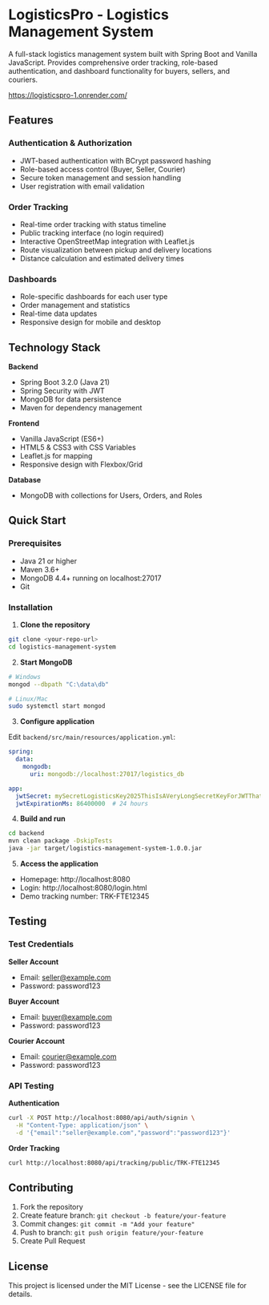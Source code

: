 # LogisticsPro - Logistics Management System

A full-stack logistics management system built with Spring Boot and Vanilla JavaScript. Provides comprehensive order tracking, role-based authentication, and dashboard functionality for buyers, sellers, and couriers.

https://logisticspro-1.onrender.com/

## Features

### Authentication & Authorization
- JWT-based authentication with BCrypt password hashing
- Role-based access control (Buyer, Seller, Courier)
- Secure token management and session handling
- User registration with email validation

### Order Tracking
- Real-time order tracking with status timeline
- Public tracking interface (no login required)
- Interactive OpenStreetMap integration with Leaflet.js
- Route visualization between pickup and delivery locations
- Distance calculation and estimated delivery times

### Dashboards
- Role-specific dashboards for each user type
- Order management and statistics
- Real-time data updates
- Responsive design for mobile and desktop

## Technology Stack

**Backend**
- Spring Boot 3.2.0 (Java 21)
- Spring Security with JWT
- MongoDB for data persistence
- Maven for dependency management

**Frontend**
- Vanilla JavaScript (ES6+)
- HTML5 & CSS3 with CSS Variables
- Leaflet.js for mapping
- Responsive design with Flexbox/Grid

**Database**
- MongoDB with collections for Users, Orders, and Roles


## Quick Start

### Prerequisites
- Java 21 or higher
- Maven 3.6+
- MongoDB 4.4+ running on localhost:27017
- Git

### Installation

1. **Clone the repository**
```bash
git clone <your-repo-url>
cd logistics-management-system
```

2. **Start MongoDB**
```bash
# Windows
mongod --dbpath "C:\data\db"

# Linux/Mac
sudo systemctl start mongod
```

3. **Configure application**

Edit `backend/src/main/resources/application.yml`:
```yaml
spring:
  data:
    mongodb:
      uri: mongodb://localhost:27017/logistics_db

app:
  jwtSecret: mySecretLogisticsKey2025ThisIsAVeryLongSecretKeyForJWTThatIs256BitsLongToEnsureSecurityAndCompliance
  jwtExpirationMs: 86400000  # 24 hours
```

4. **Build and run**
```bash
cd backend
mvn clean package -DskipTests
java -jar target/logistics-management-system-1.0.0.jar
```

5. **Access the application**
- Homepage: http://localhost:8080
- Login: http://localhost:8080/login.html
- Demo tracking number: TRK-FTE12345

## Testing

### Test Credentials

**Seller Account**
- Email: seller@example.com
- Password: password123

**Buyer Account**
- Email: buyer@example.com
- Password: password123

**Courier Account**
- Email: courier@example.com
- Password: password123

### API Testing

**Authentication**
```bash
curl -X POST http://localhost:8080/api/auth/signin \
  -H "Content-Type: application/json" \
  -d '{"email":"seller@example.com","password":"password123"}'
```

**Order Tracking**
```bash
curl http://localhost:8080/api/tracking/public/TRK-FTE12345
```


## Contributing

1. Fork the repository
2. Create feature branch: `git checkout -b feature/your-feature`
3. Commit changes: `git commit -m "Add your feature"`
4. Push to branch: `git push origin feature/your-feature`
5. Create Pull Request

## License

This project is licensed under the MIT License - see the LICENSE file for details.


